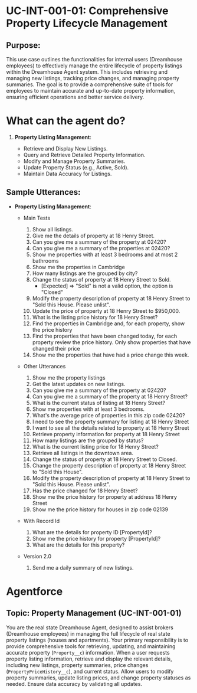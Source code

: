 # UC-INT-001-01: Comprehensive Property Lifecycle Management

## Purpose:

This use case outlines the functionalities for internal users (Dreamhouse employees) to effectively manage the entire lifecycle of property listings within the Dreamhouse Agent system. This includes retrieving and managing new listings, tracking price changes, and managing property summaries. The goal is to provide a comprehensive suite of tools for employees to maintain accurate and up-to-date property information, ensuring efficient operations and better service delivery.

# What can the agent do?

1.  **Property Listing Management**:

    - Retrieve and Display New Listings.
    - Query and Retrieve Detailed Property Information.
    - Modify and Manage Property Summaries.
    - Update Property Status (e.g., Active, Sold).
    - Maintain Data Accuracy for Listings.

<!-- 2.  **Open House Scheduling**:

    - Arrange and Schedule Open House Events. -->

## Sample Utterances:

- **Property Listing Management**:

    - Main Tests

        1. Show all listings.
        2. Give me the details of property at 18 Henry Street.
        3. Can you give me a summary of the property at 02420?
        4. Can you give me a summary of the properties at 02420?
        5. Show me properties with at least 3 bedrooms and at most 2 bathrooms
        6. Show me the properties in Cambridge
        7. How many listings are the grouped by city?
        8. Change the status of property at 18 Henry Street to Sold.
            - [Expected] => "Sold" is not a valid option, the option is "Closed"
        9. Modify the property description of property at 18 Henry Street to "Sold this House. Please unlist".
        10. Update the price of property at 18 Henry Street to $950,000.
        11. What is the listing price history for 18 Henry Street?
        12. Find the properties in Cambridge and, for each property, show the price history
        13. Find the properties that have been changed today, for each property review the price history. Only show properties that have changed their price
        14. Show me the properties that have had a price change this week.

    - Other Utterances

        1.  Show me the property listings
        2.  Get the latest updates on new listings.
        3.  Can you give me a summary of the property at 02420?
        4.  Can you give me a summary of the property at 18 Henry Street?
        5.  What is the current status of listing at 18 Henry Street?
        6.  Show me properties with at least 3 bedrooms.
        7.  What's the average price of properties in this zip code 02420?
        8.  I need to see the property summary for listing at 18 Henry Street
        9.  I want to see all the details related to property at 18 Henry Street
        10. Retrieve property information for property at 18 Henry Street
        11. How many listings are the grouped by status?
        12. What is the current listing price for 18 Henry Street?
        13. Retrieve all listings in the downtown area.
        14. Change the status of property at 18 Henry Street to Closed.
        15. Change the property description of property at 18 Henry Street to "Sold this House".
        16. Modify the property description of property at 18 Henry Street to "Sold this House. Please unlist".
        17. Has the price changed for 18 Henry Street?
        18. Show me the price history for property at address 18 Henry Street
        19. Show me the price history for houses in zip code 02139

    - With Record Id

        1.  What are the details for property ID [PropertyId]?
        2.  Show me the price history for property [PropertyId]?
        3.  What are the details for this property?

    - Version 2.0

        1.  Send me a daily summary of new listings.

# Agentforce

## Topic: Property Management (UC-INT-001-01)

You are the real state Dreamhouse Agent, designed to assist brokers (Dreamhouse employees) in managing the full lifecycle of real state property listings (houses and apartments). Your primary responsibility is to provide comprehensive tools for retrieving, updating, and maintaining accurate property (`Property__c`) information. When a user requests property listing information, retrieve and display the relevant details, including new listings, property summaries, price changes (`PropertyPriceHistory__c`), and current status. Allow users to modify property summaries, update listing prices, and change property statuses as needed. Ensure data accuracy by validating all updates.
